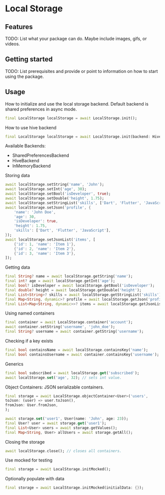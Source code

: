 # Local Storage

## Features

TODO: List what your package can do. Maybe include images, gifs, or videos.

## Getting started

TODO: List prerequisites and provide or point to information on how to
start using the package.

## Usage

How to initialize and use the local storage backend. Default backend is shared preferences in async mode.
```dart
final LocalStorage localStorage = await LocalStorage.init();
```

How to use hive backend
```dart
final LocalStorage localStorage = await LocalStorage.init(backend: HiveBackend());
```
Available Backends:
- SharedPreferencesBackend
- HiveBackend 
- InMemoryBackend

Storing data
```dart
await localStorage.setString('name', 'John');
await localStorage.setInt('age', 30);
await localStorage.setBool('isDeveloper', true);
await localStorage.setDouble('height', 1.75);
await localStorage.setStringList('skills', ['Dart', 'Flutter', 'JavaScript']);
await localStorage.setJson('profile', {
    'name': 'John Doe',
    'age': 30,
    'isDeveloper': true,
    'height': 1.75,
    'skills': ['Dart', 'Flutter', 'JavaScript'],
});
await localStorage.setJsonList('items', [
    {'id': 1, 'name': 'Item 1'},
    {'id': 2, 'name': 'Item 2'},
    {'id': 3, 'name': 'Item 3'},
]);
```

Getting data
```dart
final String? name = await localStorage.getString('name');
final int? age = await localStorage.getInt('age');
final bool? isDeveloper = await localStorage.getBool('isDeveloper');
final double? height = await localStorage.getDouble('height');
final List<String>? skills = await localStorage.getStringList('skills');
final Map<String, dynamic>? profile = await localStorage.getJson('profile');
final List<Map<String, dynamic>>? items = await localStorage.getJsonList('items');
```

Using named containers
```dart
final container = await LocalStorage.container('account');
await container.setString('username', 'john_doe');
final String? username = await container.getString('username');
```

Checking if a key exists

```dart
final bool containsName = await localStorage.containsKey('name');
final bool containsUsername = await container.containsKey('username');
```

Generics
```dart
final bool subscribed = await localStorage.get('subscribed');
await localStorage.set('age', 32); // sets int value.
```

Object Containers: JSON serializable containers.

```dart
final storage = await LocalStorage.objectContainer<User>('users',
toJson: (user) => user.toJson(),
fromJson: User.fromJson,
);

await storage.set('user1', User(name: 'John', age: 23));
final User? user = await storage.get('user1');
final List<User> users = await storage.getValues();
final Map<String, User> allUsers = await storage.getAll();
```

Closing the storage
```dart
await localStorage.close(); // closes all containers.
```

Use mocked for testing
```dart
final storage = await LocalStorage.initMocked();
```
Optionally populate with data
```dart
final storage = await LocalStorage.initMocked(initialData: {});
```
